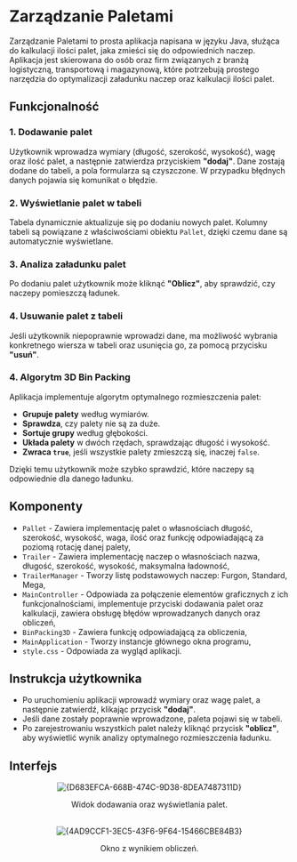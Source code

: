 # Zarządzanie Paletami

Zarządzanie Paletami to prosta aplikacja napisana w języku Java, służąca do kalkulacji ilości palet, jaka zmieści się do odpowiednich naczep. Aplikacja jest skierowana do osób oraz firm związanych z branżą logistyczną, transportową i magazynową, które potrzebują prostego narzędzia do optymalizacji załadunku naczep oraz kalkulacji ilości palet.

## Funkcjonalność
### 1. Dodawanie palet
Użytkownik wprowadza wymiary (długość, szerokość, wysokość), wagę oraz ilość palet, a następnie zatwierdza przyciskiem **"dodaj"**. Dane zostają dodane do tabeli, a pola formularza są czyszczone. W przypadku błędnych danych pojawia się komunikat o błędzie.

### 2. Wyświetlanie palet w tabeli
Tabela dynamicznie aktualizuje się po dodaniu nowych palet. Kolumny tabeli są powiązane z właściwościami obiektu `Pallet`, dzięki czemu dane są automatycznie wyświetlane.

### 3. Analiza załadunku palet
Po dodaniu palet użytkownik może kliknąć **"Oblicz"**, aby sprawdzić, czy naczepy pomieszczą ładunek.

### 4. Usuwanie palet z tabeli
Jeśli użytkownik niepoprawnie wprowadzi dane, ma możliwość wybrania konkretnego wiersza w tabeli oraz usunięcia go, za pomocą przycisku **"usuń"**.

### 4. Algorytm 3D Bin Packing
Aplikacja implementuje algorytm optymalnego rozmieszczenia palet: 
- **Grupuje palety** według wymiarów.  
- **Sprawdza**, czy palety nie są za duże.  
- **Sortuje grupy** według głębokości.  
- **Układa palety** w dwóch rzędach, sprawdzając długość i wysokość.  
- **Zwraca `true`**, jeśli wszystkie palety zmieszczą się, inaczej `false`.

Dzięki temu użytkownik może szybko sprawdzić, które naczepy są odpowiednie dla danego ładunku.

## Komponenty
- `Pallet` - Zawiera implementację palet o własnościach długość, szerokość, wysokość, waga, ilość oraz funkcję odpowiadającą za poziomą rotację danej palety,
- `Trailer` - Zawiera implementację naczep o własnościach nazwa, długość, szerokość, wysokość, maksymalna ładowność,
- `TrailerManager` - Tworzy listę podstawowych naczep: Furgon, Standard, Mega,
- `MainController` - Odpowiada za połączenie elementów graficznych z ich funkcjonalnościami, implementuje przyciski dodawania palet oraz kalkulacji, zawiera obsługę błędów wprowadzanych danych oraz obliczeń,
- `BinPacking3D` - Zawiera funkcję odpowiadającą za obliczenia,
- `MainApplication` - Tworzy instancje głównego okna programu,
- `style.css` - Odpowiada za wygląd aplikacji.

## Instrukcja użytkownika
- Po uruchomieniu aplikacji wprowadź wymiary oraz wagę palet, a następnie zatwierdź, klikając przycisk **"dodaj"**.
- Jeśli dane zostały poprawnie wprowadzone, paleta pojawi się w tabeli.
- Po zarejestrowaniu wszystkich palet należy kliknąć przycisk **"oblicz"**, aby wyświetlić wynik analizy optymalnego rozmieszczenia ładunku.

## Interfejs
<div align="center">

![{D683EFCA-668B-474C-9D38-8DEA7487311D}](https://github.com/user-attachments/assets/d583b1bc-4db7-4379-8556-020880b3dcde)

Widok dodawania oraz wyświetlania palet.
<br><br>

![{4AD9CCF1-3EC5-43F6-9F64-15466CBE84B3}](https://github.com/user-attachments/assets/aa86d3d6-8566-4a37-bf62-6b48879e62b4)

Okno z wynikiem obliczeń.

</div>


